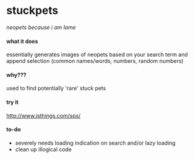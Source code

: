 # stuckpets

*neopets because i am lame*

#### what it does
essentially generates images of neopets based on your search term and append selection (common names/words, numbers, random numbers)

#### why???
used to find potentially 'rare' stuck pets 

#### try it
http://www.jsthings.com/sps/

#### to-do
- severely needs loading indication on search and/or lazy loading
- clean up illogical code 

